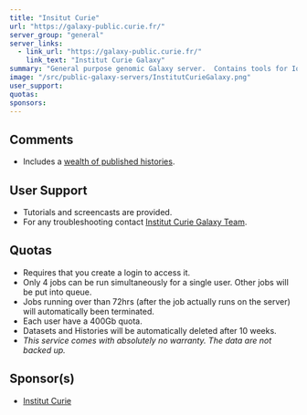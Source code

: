 ```yaml
---
title: "Insitut Curie"
url: "https://galaxy-public.curie.fr/"
server_group: "general"
server_links: 
  - link_url: "https://galaxy-public.curie.fr/"
    link_text: "Institut Curie Galaxy"
summary: "General purpose genomic Galaxy server.  Contains tools for Ion Torrent data, many RNA-Seq tools, [ncPRO-seq](https://www.ncbi.nlm.nih.gov/pubmed/23044543), [RSAT](https://www.ncbi.nlm.nih.gov/pubmed/22156162), Nebula tools, copy number and LOH tools, and NGS diagnostic tools. "
image: "/src/public-galaxy-servers/InstitutCurieGalaxy.png"
user_support: 
quotas: 
sponsors: 
---
```


## Comments

* Includes a [wealth of published histories](https://galaxy-public.curie.fr/history/list_published).

## User Support

* Tutorials and screencasts are provided.
* For any troubleshooting contact [Institut Curie Galaxy Team](mailto:galaxy.contact@curie.fr).

## Quotas

* Requires that you create a login to access it.
* Only 4 jobs can be run simultaneously for a single user. Other jobs will be put into queue.
* Jobs running over than 72hrs (after the job actually runs on the server) will automatically been terminated.
* Each user have a 400Gb quota.
* Datasets and Histories will be automatically deleted after 10 weeks.
* *This service comes with absolutely no warranty. The data are not backed up.*

## Sponsor(s)

* [Institut Curie](http://www.curie.fr/)
